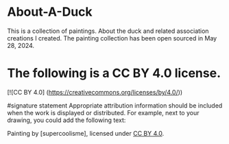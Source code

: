# About-A-Duck
This is a collection of paintings. About the duck and related association creations I created.  The painting collection has been  open sourced in May 28, 2024.

# The following is a CC BY 4.0 license.
[![CC BY 4.0] (https://creativecommons.org/licenses/by/4.0/))

#signature statement
Appropriate attribution information should be included when the work is displayed or distributed. For example, next to your drawing, you could add the following text:

Painting by [supercoolisme], licensed under [CC BY 4.0](https://creativecommons.org/licenses/by/4.0/).
